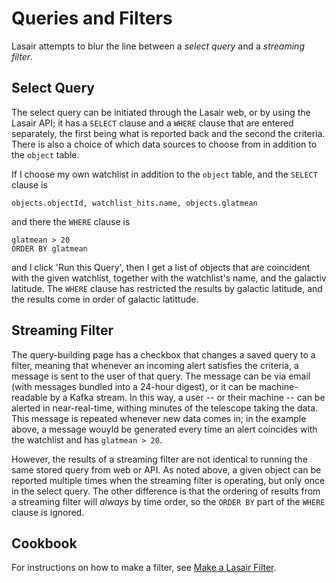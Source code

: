 # Queries and Filters

Lasair attempts to blur the line between a *select query* and a *streaming filter*.

## Select Query

The select query can be initiated through the Lasair web, or by using the Lasair API; 
it has a `SELECT` clause and a `WHERE` clause that are entered separately, the first being 
what is reported back and the second the criteria. There is also a choice of which data sources
to choose from in addition to the `object` table.

If I choose my own watchlist in addition to the `object` table, and the `SELECT` clause is 
```
objects.objectId, watchlist_hits.name, objects.glatmean
```
and there the `WHERE` clause is 
```
glatmean > 20
ORDER BY glatmean
```
and I click 'Run this Query', then I get a list of objects that are coincident with
the given watchlist, together with the watchlist's name, and the galactiv latitude.
The `WHERE` clause has restricted the results by galactic latitude, and the results
come in order of galactic latittude.

## Streaming Filter

The query-building page has a checkbox that changes a saved query to a filter, meaning that 
whenever an incoming alert satisfies the criteria, a message is sent to the user of that
query. The message can be via email (with messages bundled into a 24-hour digest), or it 
can be machine-readable by a Kafka stream. In this way, a user -- or their machine -- can be
alerted in near-real-time, withing minutes of the telescope taking the data. This message is
repeated whenever new data comes in; in the example above, a message wouyld be generated every
time an alert coincides with the watchlist and has `glatmean > 20`.

However, the results of a streaming filter are not identical to running the same stored 
query from web or API. As noted above, a given object can be reported multiple times when
the streaming filter is operating, but only once in the select query. The other difference
is that the ordering of results from a streaming filter will *always* by time order, so the 
`ORDER BY` part of the `WHERE` clause is ignored.

## Cookbook

For instructions on how to make a filter, see [Make a Lasair Filter](../core_functions/make_filter.html).

